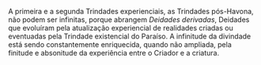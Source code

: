 A primeira e a segunda Trindades experienciais, as Trindades pós-Havona, não podem ser infinitas, porque abrangem *Deidades derivadas*, Deidades que evoluíram pela atualização experiencial de realidades criadas ou eventuadas pela Trindade existencial do Paraíso. A infinitude da divindade está sendo constantemente enriquecida, quando não ampliada, pela finitude e  absonitude da experiência entre o Criador e a criatura.